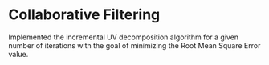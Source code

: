 # Collaborative Filtering
Implemented the incremental UV decomposition algorithm for a given number of iterations with the goal of minimizing the Root Mean Square Error value.